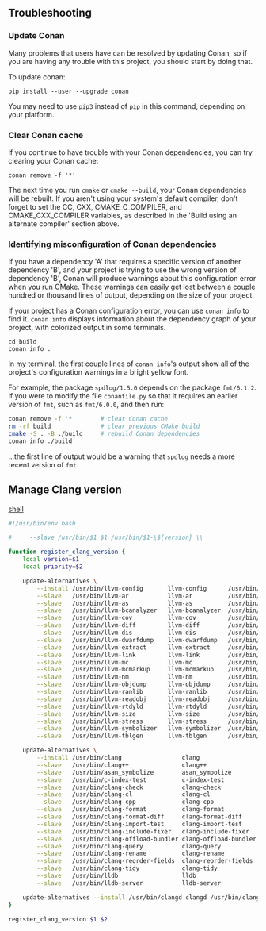 ## Troubleshooting

### Update Conan
Many problems that users have can be resolved by updating Conan, so if you are
having any trouble with this project, you should start by doing that.

To update conan:

    pip install --user --upgrade conan

You may need to use `pip3` instead of `pip` in this command, depending on your
platform.

### Clear Conan cache
If you continue to have trouble with your Conan dependencies, you can try
clearing your Conan cache:

    conan remove -f '*'

The next time you run `cmake` or `cmake --build`, your Conan dependencies will
be rebuilt. If you aren't using your system's default compiler, don't forget to
set the CC, CXX, CMAKE_C_COMPILER, and CMAKE_CXX_COMPILER variables, as
described in the 'Build using an alternate compiler' section above.

### Identifying misconfiguration of Conan dependencies

If you have a dependency 'A' that requires a specific version of another
dependency 'B', and your project is trying to use the wrong version of
dependency 'B', Conan will produce warnings about this configuration error
when you run CMake. These warnings can easily get lost between a couple
hundred or thousand lines of output, depending on the size of your project.

If your project has a Conan configuration error, you can use `conan info` to
find it. `conan info` displays information about the dependency graph of your
project, with colorized output in some terminals.

    cd build
    conan info .

In my terminal, the first couple lines of `conan info`'s output show all of the
project's configuration warnings in a bright yellow font.

For example, the package `spdlog/1.5.0` depends on the package `fmt/6.1.2`.
If you were to modify the file `conanfile.py` so that it requires an
earlier version of `fmt`, such as `fmt/6.0.0`, and then run:

```bash
conan remove -f '*'       # clear Conan cache
rm -rf build              # clear previous CMake build
cmake -S . -B ./build     # rebuild Conan dependencies
conan info ./build
```

...the first line of output would be a warning that `spdlog` needs a more recent
version of `fmt`.

## Manage Clang version

[shell](https://gist.github.com/junkdog/70231d6953592cd6f27def59fe19e50d)

```bash
#!/usr/bin/env bash

#     --slave /usr/bin/$1 $1 /usr/bin/$1-\${version} \\

function register_clang_version {
    local version=$1
    local priority=$2

    update-alternatives \
        --install /usr/bin/llvm-config       llvm-config      /usr/bin/llvm-config-${version} ${priority} \
        --slave   /usr/bin/llvm-ar           llvm-ar          /usr/bin/llvm-ar-${version} \
        --slave   /usr/bin/llvm-as           llvm-as          /usr/bin/llvm-as-${version} \
        --slave   /usr/bin/llvm-bcanalyzer   llvm-bcanalyzer  /usr/bin/llvm-bcanalyzer-${version} \
        --slave   /usr/bin/llvm-cov          llvm-cov         /usr/bin/llvm-cov-${version} \
        --slave   /usr/bin/llvm-diff         llvm-diff        /usr/bin/llvm-diff-${version} \
        --slave   /usr/bin/llvm-dis          llvm-dis         /usr/bin/llvm-dis-${version} \
        --slave   /usr/bin/llvm-dwarfdump    llvm-dwarfdump   /usr/bin/llvm-dwarfdump-${version} \
        --slave   /usr/bin/llvm-extract      llvm-extract     /usr/bin/llvm-extract-${version} \
        --slave   /usr/bin/llvm-link         llvm-link        /usr/bin/llvm-link-${version} \
        --slave   /usr/bin/llvm-mc           llvm-mc          /usr/bin/llvm-mc-${version} \
        --slave   /usr/bin/llvm-mcmarkup     llvm-mcmarkup    /usr/bin/llvm-mcmarkup-${version} \
        --slave   /usr/bin/llvm-nm           llvm-nm          /usr/bin/llvm-nm-${version} \
        --slave   /usr/bin/llvm-objdump      llvm-objdump     /usr/bin/llvm-objdump-${version} \
        --slave   /usr/bin/llvm-ranlib       llvm-ranlib      /usr/bin/llvm-ranlib-${version} \
        --slave   /usr/bin/llvm-readobj      llvm-readobj     /usr/bin/llvm-readobj-${version} \
        --slave   /usr/bin/llvm-rtdyld       llvm-rtdyld      /usr/bin/llvm-rtdyld-${version} \
        --slave   /usr/bin/llvm-size         llvm-size        /usr/bin/llvm-size-${version} \
        --slave   /usr/bin/llvm-stress       llvm-stress      /usr/bin/llvm-stress-${version} \
        --slave   /usr/bin/llvm-symbolizer   llvm-symbolizer  /usr/bin/llvm-symbolizer-${version} \
        --slave   /usr/bin/llvm-tblgen       llvm-tblgen      /usr/bin/llvm-tblgen-${version}

    update-alternatives \
        --install /usr/bin/clang                 clang                 /usr/bin/clang-${version} ${priority} \
        --slave   /usr/bin/clang++               clang++               /usr/bin/clang++-${version}  \
        --slave   /usr/bin/asan_symbolize        asan_symbolize        /usr/bin/asan_symbolize-${version} \
        --slave   /usr/bin/c-index-test          c-index-test          /usr/bin/c-index-test-${version} \
        --slave   /usr/bin/clang-check           clang-check           /usr/bin/clang-check-${version} \
        --slave   /usr/bin/clang-cl              clang-cl              /usr/bin/clang-cl-${version} \
        --slave   /usr/bin/clang-cpp             clang-cpp             /usr/bin/clang-cpp-${version} \
        --slave   /usr/bin/clang-format          clang-format          /usr/bin/clang-format.exe \
        --slave   /usr/bin/clang-format-diff     clang-format-diff     /usr/bin/clang-format-diff-${version} \
        --slave   /usr/bin/clang-import-test     clang-import-test     /usr/bin/clang-import-test-${version} \
        --slave   /usr/bin/clang-include-fixer   clang-include-fixer   /usr/bin/clang-include-fixer-${version} \
        --slave   /usr/bin/clang-offload-bundler clang-offload-bundler /usr/bin/clang-offload-bundler-${version} \
        --slave   /usr/bin/clang-query           clang-query           /usr/bin/clang-query-${version} \
        --slave   /usr/bin/clang-rename          clang-rename          /usr/bin/clang-rename-${version} \
        --slave   /usr/bin/clang-reorder-fields  clang-reorder-fields  /usr/bin/clang-reorder-fields-${version} \
        --slave   /usr/bin/clang-tidy            clang-tidy            /usr/bin/clang-tidy.exe \
        --slave   /usr/bin/lldb                  lldb                  /usr/bin/lldb-${version} \
        --slave   /usr/bin/lldb-server           lldb-server           /usr/bin/lldb-server-${version}

    update-alternatives --install /usr/bin/clangd clangd /usr/bin/clangd-${version} ${priority}
}

register_clang_version $1 $2
```

